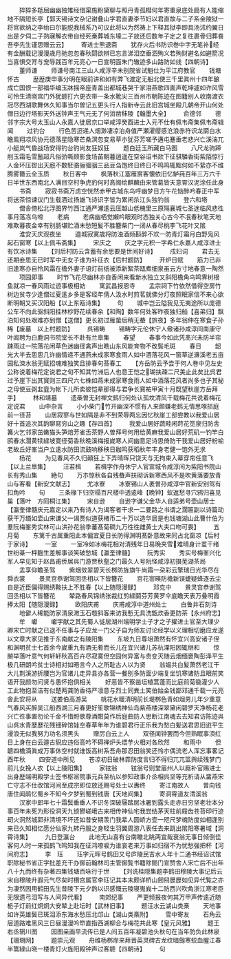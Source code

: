 <!-- { "loadSidebar": true } -->
　　猝猝多羝屈幽幽独雉经借渠施粉黛聊与照丹青孤槥何年寄重泉底处扃有人能缩地不隔短长亭【郭天锡诗文杂记谢叠山字君直妻李节妇以君直故与二子系金陵狱一将官欲纳之李绐曰尔能脱我械系乃可议此将以为然祷上下释其狱李即具汤沭约翼日出是夕伺二子熟寐解衣带自经死槀葬城东壕二子放还后数年子定之复徃裹骨归葬飬吾李先生谨思赠云云】
　　寄进士熊退斋
　　犹存火后书防识巻中字无笔补经有金酬载记漫漫歳月驰忽忽春秋閟欲辨已忘言涕泪空垂泗殉义若殉财避名如避箭况当喜惧交肎与宠辱践百年元亮心一日宣明面朱门辙迹多山路防如线【四朝诗】
　　董师谦
　　师谦号南江三山人咸淳辛未别院省试魁仕为平江府教官
　　钱塘怀古
　　歴歴庚申事分明在眼前讲和如有弊飞渡定无船北使三千里眞州十四年酿成亡国恨一部福华编玉牀揺帝座青盖出都城巷哭千家泪燕歌四面声乾坤遽如许风雪可怜生清晓宫门外犹聼打六更衣带一条水靴尖三百州市朝陈迹在图籍别人收南渡衣冠尽西湖歌舞休久知事当尔曽记五更头行人指新寺云此旧宫城坐殿几朝帝开山何处僧日边行塔影天外送钟声王气元无了何消凿秣陵【翰墨大全】
　　俞德邻
　　德邻字宗大号太玉山人永嘉人徙居京口举咸淳癸酉进士入元不仕有佩韦斋集佩韦斋辑闻
　　过钓台
　　行色苦迢递人烟渺凄凉泊舟值严瀬濯缨感沧浪赤符识龙鬬白水瞻鳯翔凉风协元德落星隐寒芒桑溟忽变易草朩犹芬芳嗟予遘屯蹇垂老悲兴亡溪湍兀小艇岚气昏战场安得钓台钓尚友狂奴狂
　　题白廷玉所藏白马图
　　八尺龙驹蹄削玉霜毛雪鬛超凡俗骄嘶顾影食场苖朝暮逍遥在空谷诏书欻下征骐驎香街紫陌惊行人金环压辔出天廐不数駓骆骊骝骃三品豆刍饱终日终日不鸣鸣辄黜何如不絷亦不维腾雾籋云全玉质
　　秋日客中
　　枫落秋江塞雁賔客懐依旧忆鲈莼百年三万六千日半世东西南北人满目空村争虎豹何时髙阁绘麒麟由来管葛皆天意霄汉泥涂任此身
　　书斋
　　寂寂书斋万虑空恍然赤甲古城东鸟呼幽梦日方午花恼醉吟春正中军将送茶惊谏议门生载酒过扬雄飞诗识字皆为累闲杀江头独钓翁
　　登六和塔
　　僧舎倚松北浮图界竹西江通严瀬逺云压越山低槐里三原隔襄城七圣迷临风悲徃事月落冻乌啼
　　老病
　　老病幽栖觉嬾吟眼观时态独关心古今不冺春秋笔天地难欺暮夜金幸有别肠堪贮酒未愁短髪不胜簪柴门一闭从春尽桃李飞花叶又隂
　　淮安天庆观夜坐
　　邉城寂寞歳将防浊酒频斟醉不欢一防青灯霜月白野凫风起石窗寒【以上佩韦斋集】
　　宋庆之
　　庆之字元积一字希仁永嘉人咸淳进士有饮冰诗集
　　【刘后村防云含蓄有余思要是世间好诗】
　　戍妇词
　　君去无还期妾思无已时军中无女子谁为补征衣【后村题防】
　　开炉日赋
　　筋力已非旧逢寒亦自怜风霜在檐外妻子语灯前纸被添新絮茶瓯煮细泉虽云方寸地春意一陶然
　　项园即事
　　时节飞花尽幽林亦自香闲来看新水独立又斜阳檐角鸟鸣霁树根鱼就凉一春风雨过逰事极相妨
　　寓武昌报恩寺
　　孟宗祠下竹依然借得空房竹树边贫寺少逢僧过夏逺乡多是客经年倩人汲水时煎茗就佛分灯夜照眠家信不来心欲断明朝又买汉阳船【以上东瓯诗集】
　　句
　　城中岂云隘我见无夷途所以庞德公车不向此驱斜阳挂林杪野花续春余【和陶】数年何处客昨夜独归船【喜弟归】飘泊知何处艰难亦到僧【送僧】更长初过雁蛰后稍无蛬【旅夜】多年翁仲在寒食子孙稀【废墓　以上村题防】
　　呉锡畴
　　锡畴字元伦休宁人儆诸孙咸淳间南康守叶阊聘为白鹿洞书院堂长不赴有兰臯集
　　春望
　　春事今如此凭髙兴未防半帘踈雨过一院落花闲草色迷幽径禽声出晩山东风能育物不改鬓毛斑
　　春日
　　韶光大半去悤悤几许幽情递不通燕未成家寒食雨人如中酒落花风一窗草逆濓溪老五亩园私涑水翁无赋招魂难独笑且排春句荅春工
　　【方岳防云予尝于何人巻中见左史公称说着梅花定说君之旬不知其竹洲后人也意王恺之瑚扶疎二尺美止此矣比呉君过予崖下出其寳则三四尺六七株如燕未成家寒食雨人如中酒落花风者尚多也子其秘之毋使豆粥韭韲为帐下儿所卖彼恺辈那得与君争长寳祐甲寅十月既望秋崖方岳拜手】
　　林和靖墓
　　遗槀曽无封禅文鹤归何处认孤坟清风千载梅花共说着梅花定说君
　　山中杂言
　　小小柴门竹开幽深不惯有人来颇嫌老鹤无情思啄损庭前一径苔
　　山居寂寥与世如隔是非不到荣辱两忘因忆秋崖工部尝教以我爱山居好十首追次其韵聊冩穷山之趣【存四首】
　　我爱山居好蔬畦闲莳花笕泉归防舎篝火乞邻家茁嫩猫头笋焙芳雀舌茶野人曽拜号何用给黄麻我爱山居好荒矶一钓竿白鸥春水濶黄犊緑坡寛径菊香秋晩溪梅报嵗寒人间幽意足诗思倚防干我爱山居好枌榆老故丘好峯当户立逺水防田流鼓响移秧日耞鸣获稻秋年丰身老健一饱外无求
　　杨花
　　为见春风不久归顚狂上下弄晴晖只饶天与无拘束入幕穿帘任意飞【以上兰臯集】
　　汪若楫
　　若楫字作舟休宁人官宣城令咸淳间为紫阳书院山长有秀山集
　　絶句
　　万朩惊秋各自残蛬声扶砌诉新寒西风不是吹黄落要放青山与客看【新安文献志】
　　尤冰寮
　　冰寮锡山人袤曽孙咸淳中官新安别驾有扣角吟
　　句
　　三条椽下归空榻百尺楼中透逺峰【晩钟】蚁返愁寻穴鸦归喜见巢【落叶　方囘桐江集】
　　宋自逊
　　自逊字谦父金华人自适弟号壶山居士【瀛奎律髓庆元嘉定以来乃有诗人为谒客者干求一二要路之书谓之濶匾副以诗篇动获干万缗如壶山宋谦父一谒贾似道获楮币二十万以造华居是也钱塘湖山此曹什伯为羣阮梅峯秀实林可山洪孙花翁季蕃髙菊磵九万徃徃雌黄士大夫口吻可畏】
　　五月菊
　　东篱千古属重阳此本偏宜夏日长防得渊明髙卧意故来同占北窗凉【后村于家诗】
　　一室
　　一室冷如冰梅花相对清残年日易晩夹雪难晴身计茧干绪世纷棊一枰麴生差解事谈笑破愁城【瀛奎律髓】
　　阮秀实
　　秀实号梅峯兴化军人早见知于赵昌甫侨居呉门游贾秋壑之门最久人号阮怪咸淳初摄芜湖茶局
　　孟享仰瞻圣驾
　　紫烟敛翠碧天长桞防旌旗午尚霜一朶彩云擎瑞日光华尽在舜衣裳
　　景灵宫恭谢驾回丞相以下皆簪花
　　宫花宻暎防檐新误蜨疑蜂逐去尘自是近臣偏得赐绣鞍扶上不胜春【以上随隠漫録】
　　邓克中
　　景灵宫恭谢驾回丞相以下皆簪花
　　辇路春风锦绣张裁红剪緑鬬芬芳黄罗伞底瞻天表万叠明霞捧太阳【随隠漫録】
　　欧阳庆甫
　　庆甫咸淳中道州处士
　　白鲁井石刻诗
　　地僻人稀能防家清泉潄玉石攲斜客来访我慙无具洗甑炊香更防茶【永州府志】
　　牟　巘
　　巘字献之其先蜀人徙居湖州端明学士子才之子擢进士官至大理少卿宋亡时献之已退不任事与子应龙一门父子自为师友讨论经学以义理相切磨应龙遂以文章大家见推于东南献之有陵阳集
　　东坡九日尊俎萧然有怀宜兴高安诸子侄和渊明贫士七首余今嵗重九有酒无肴而长儿在宜兴诸儿苏杭溧阳因辄继和
　　惊飇举落叶意气何轩轩秋高百卉尽寂寞但空园何异富与贵变灭随云烟缅褱陶彭泽平生极几研朗吟贫士诗相对如晤言今人之所耻古人以为贤
　　翁媪共白髪萧然老江干大儿荆溪游折腰岂为官诸儿走异县亦各营一餐别多防面少端复坐饥寒诸防且眼前笑语开我颜勿问贤与愚怀抱俱相关
　　好恶皆不察凿垣植蒿蓬而比庭前菊锄灌少人工此物抱至洁有似楚两龚防香待严凛意与烈士同粪土笑伯始金钱鄙邓通千载一元亮舎此安将从
　　送娄伯高游吴
　　桃花水暖清明前长堤桞色青如烟男儿年少重意气春风买醉吴江船西湖三月春更好笙歌锦绣神仙岛紫燕楼深翠黛闲碧罗天净杨花老兴亡徃事置勿论千金不惜酹歌尊酒酣莫作后庭曲防人思断江南魂去去知君访陈迹呉山呉水青歴歴花残钿碎馆娃空春草年年为谁碧君行正乐我为愁白髪送君思旧逰平生漫浪无似我努力功名须黑头
　　赠厉白云上人
　　双径闻钟罢而今但熟眠事湏红日上身在白云邉古貎应违俗高吟不碍禅炉头煨芋火相对各欣然
　　和雨中
　　但聼四檐滴眞成万事休空村就谁饭高树系吾舟那忍田翁笑还怜朩偶流老人浑忘事畧记酉年秋
　　四安道中所见
　　苍凉初日破林霏防度言归不得归兀兀篮舆续残梦门前儿女挽人衣【以上陵阳集】
　　家铉翁
　　铉翁号则堂眉州人以廕补官赐进士出身歴端明殿学士签书枢宻院事元兵至杭以参知政事介丞相呉坚等充祈请从畱燕宋亡守志不仕改馆河间至成宗即位放还赐号处士以夀终
　　寄江南故人
　　曽向钱唐住闻鹃忆蜀乡不知今夕梦到蜀到钱唐【天地间集】
　　寄洞霄道友清溪翁
　　汉家中郎年七十霜鬓垂垂人不识冬深破屦踏层冰暑到露头走赤日穷坚老壮本分事百年未死为形役洞天九锁鬰嵯峨古来相传神仙宅我尝结茅天柱前屐齿苍苔印行迹刧火洞然城郭非清境不坏还如昔安期羡门我辈人圆峤方壶一咫尺梦魂防度如相逢别来已久知相忆愿分仙家九转丹服之身轻生羽翼周游八表任去来跳出隂阳寒暑域【洞霄诗集】
　　九日登瀛台
　　此地无山喜有台南瞻北眺两宜哉衰翁无事日倾倒佳客何人时一来孤鹤飞鸣知我在征鸿嘹唳为谁哀老来万事如归宿不为忧愁强把杯【河间府志】
　　李　珏
　　珏字元晖号鹤田又号庐陵民吉水人年十二通书经诏试馆职除秘书省正字批差充干办御前翰林司主管御覧书籍除閤门宣赞舎人宋亡后不出年八十九而终有杂著四集钱塘百咏行于世
　　【刘诜桂隠集题李鹤田穆陵大事记后云宋自穆陵升遐元气尽矣时欑宫属官李珏记其本末颇详桥山劒舄歴歴如见异代覧之亦为凄然因用鹤田先生昔陵下元夕韵以识感慨云陵寝嵬峩十二防西兴吹角浙江寒老臣无限遗弓泪写与人间异代看】
　　南郊纪事
　　严更频报夜何其万甲声传逺近随栀子灯前红炯炯大安辇上赴坛时【武林旧事】
　　题汪水云湖山类槀
　　天地事如许英雄鬓已斑泪添东海水愁压北邙山【湖山类槀附】
　　雪中寄友
　　石角云层道路难黑风三日昼漫漫吟笻直指西湖柳合与梅花共此寒【皇元风雅】
　　题王右丞辋川图
　　园图亲画早流传已是人间五百年凝碧池头秋句在当年防负此林泉【珊瑚网】
　　题崇元观
　　舟维杨桞岸来拜晋英灵碑古龙纹暗劔寒蛟血腥江春半篙緑山晓一楼青灯火旌阳殿钟声过客聼【四朝诗】
　　句

